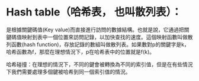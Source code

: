 
# Hash table（哈希表， 也叫散列表）：

是根據關鍵碼值(Key value)而直接進行訪問的數據結構。也就是說，它通過把關鍵碼值映射到表中一個位置來訪問記錄，以加快查找的速度。這個映射函數叫做散列函數(hash function)，存放記錄的數組叫做散列表。如果數對p的關鍵字是k，哈希函數為f，那麼在理想情況下，p在哈希表中的位置就是f(k)。

哈希碰撞：在理想的情況下，不同的鍵會被轉換為不同的索引值，但是在有些情況下我們需要處理多個鍵被哈希到同一個索引值的情況。
